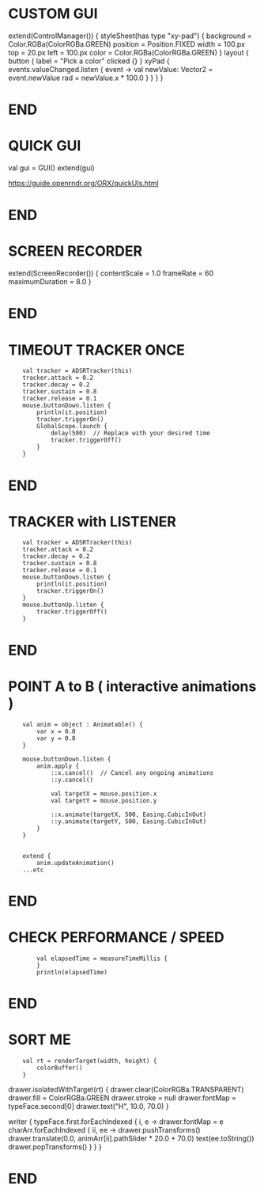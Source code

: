 


# CUSTOM GUI
extend(ControlManager()) {
    styleSheet(has type "xy-pad") {
        background = Color.RGBa(ColorRGBa.GREEN)
        position = Position.FIXED
        width = 100.px
        top = 20.px
        left = 100.px
        color = Color.RGBa(ColorRGBa.GREEN)
    }
    layout {
        button {
            label = "Pick a color"
            clicked {}
        }
        xyPad {
            events.valueChanged.listen { event ->
                val newValue: Vector2 = event.newValue
                rad = newValue.x * 100.0
            }
        }
    }
}
# END

# QUICK GUI
val gui = GUI()
extend(gui)

https://guide.openrndr.org/ORX/quickUIs.html
# END

# SCREEN RECORDER
extend(ScreenRecorder()) {
    contentScale = 1.0
    frameRate = 60
    maximumDuration =  8.0
}
# END

# TIMEOUT TRACKER ONCE
        val tracker = ADSRTracker(this)
        tracker.attack = 0.2
        tracker.decay = 0.2
        tracker.sustain = 0.8
        tracker.release = 0.1
        mouse.buttonDown.listen {
            println(it.position)
            tracker.triggerOn()
            GlobalScope.launch {
                delay(500)  // Replace with your desired time
                tracker.triggerOff()
            }
        }
# END

# TRACKER with LISTENER
        val tracker = ADSRTracker(this)
        tracker.attack = 0.2
        tracker.decay = 0.2
        tracker.sustain = 0.8
        tracker.release = 0.1
        mouse.buttonDown.listen {
            println(it.position)
            tracker.triggerOn()
        }
        mouse.buttonUp.listen {
            tracker.triggerOff()
        }
# END

# POINT A to B ( interactive animations )
        val anim = object : Animatable() {
            var x = 0.0
            var y = 0.0
        }

        mouse.buttonDown.listen {
            anim.apply {
                ::x.cancel()  // Cancel any ongoing animations
                ::y.cancel()

                val targetX = mouse.position.x
                val targetY = mouse.position.y
                
                ::x.animate(targetX, 500, Easing.CubicInOut)
                ::y.animate(targetY, 500, Easing.CubicInOut)
            }
        }


        extend {
            anim.updateAnimation()
        ...etc
# END

# CHECK PERFORMANCE / SPEED
            val elapsedTime = measureTimeMillis {
            }
            println(elapsedTime)
# END


# SORT ME

        val rt = renderTarget(width, height) {
            colorBuffer()
        }

drawer.isolatedWithTarget(rt) {
drawer.clear(ColorRGBa.TRANSPARENT)
drawer.fill = ColorRGBa.GREEN
drawer.stroke = null
drawer.fontMap = typeFace.second[0]
drawer.text("H", 10.0, 70.0)
}

writer {
typeFace.first.forEachIndexed { i, e ->
drawer.fontMap = e
charArr.forEachIndexed { ii, ee ->
drawer.pushTransforms()
drawer.translate(0.0, animArr[ii].pathSlider * 20.0 + 70.0)
text(ee.toString())
drawer.popTransforms()
}
}
}
# END